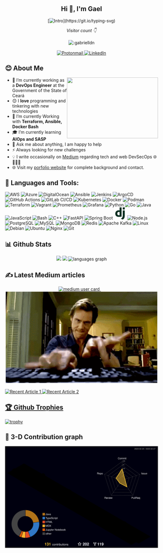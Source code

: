 <h2 align="center"> Hi 👋, I'm Gael</h2>

<div align ="center">  
  
[![Intro](https://readme-typing-svg.demolab.com?font=Source+Code+Pro&duration=4000&pause=1000&color=FFFFFF&center=true&vCenter=true&random=false&width=435&lines=I+am+a+DevOps+Engineer!!!;I+%E2%9D%A4%EF%B8%8F+Open+Source!!!;I+am+a+DevOps+Engineer!!!)](https://git.io/typing-svg)
</div>

<div align ="center">
 <em> Visitor count 👇</em>
  <br>
  <br>
  <img src="http://anime-page-counter.glitch.me/get/@:gabrielldn" alt=":gabrielldn"/>
</div>
<br>
<div align ="center">
  <a href="mailto:gaellopes@protonmail.com">
    <img src="https://img.shields.io/badge/ProtonMail-8B89CC?style=for-the-badge&logo=protonmail&logoColor=white" alt="Protonmail"/>
  </a>
  <a href="https://www.linkedin.com/in/gael-lopes/">
    <img src="https://img.shields.io/badge/linkedin-%230077B5.svg?style=for-the-badge&logo=linkedin&logoColor=white" alt="LinkedIn"/>
  </a>
</div>

<!--<div align="center">
  <a href="https://www.buymeacoffee.com/gabrielldn" target="_blank"><img src="https://cdn.buymeacoffee.com/buttons/v2/default-yellow.png" alt="Buy Me A Coffee" style="height: 60px !important;width: 217px !important;"></a>
</div>
-->

## 😊 About Me

<img src ="https://user-images.githubusercontent.com/74038190/225813708-98b745f2-7d22-48cf-9150-083f1b00d6c9.gif" align = right height = 200 width = 300/>

- 🔭 I’m currently working as a **DevOps Engineer** at the Government of the State of Ceará
- 😊 I **love** programming and tinkering with new technologies
- 🌱 I’m currently Working with **Terraform, Ansible, Docker Bash**
- 🎓 I’m currently learning **AIOps and SASP**
- 💬 Ask me about anything, I am happy to help
- ⚡ Always looking for new challenges
- 💡 I write occasionally on [Medium](https://medium.com/meuuser) regarding tech and web DevSecOps 🌐👨🏻‍💻
- 🌐 Visit my [porfolio website](https://gabrielldn.github.io/) for complete background and contact.

## 🔨 Languages and Tools:

<div>
  <img src="https://cdn.jsdelivr.net/gh/devicons/devicon/icons/amazonwebservices/amazonwebservices-original-wordmark.svg" alt="AWS" width="40" height="40"/> 
  <img src="https://cdn.jsdelivr.net/gh/devicons/devicon/icons/azure/azure-original.svg" alt="Azure" width="40" height="40"/> 
  <img src="https://cdn.jsdelivr.net/gh/devicons/devicon/icons/digitalocean/digitalocean-original.svg" alt="DigitalOcean" width="40" height="40"/>
  <img src="https://cdn.jsdelivr.net/gh/devicons/devicon/icons/ansible/ansible-original.svg" alt="Ansible" width="40" height="40"/> 
  <img src="https://cdn.jsdelivr.net/gh/devicons/devicon/icons/jenkins/jenkins-original.svg" alt="Jenkins" width="40" height="40"/> 
  <img src="https://cdn.jsdelivr.net/gh/devicons/devicon/icons/argocd/argocd-original.svg" alt="ArgoCD" width="40" height="40"/> 
  <img src="https://cdn.jsdelivr.net/gh/devicons/devicon/icons/github/github-original.svg" alt="GitHub Actions" width="40" height="40"/> 
  <img src="https://cdn.jsdelivr.net/gh/devicons/devicon/icons/gitlab/gitlab-original.svg" alt="GitLab CI/CD" width="40" height="40"/>
  <img src="https://cdn.jsdelivr.net/gh/devicons/devicon/icons/kubernetes/kubernetes-plain.svg" alt="Kubernetes" width="40" height="40"/> 
  <img src="https://cdn.jsdelivr.net/gh/devicons/devicon/icons/docker/docker-original.svg" alt="Docker" width="40" height="40"/> 
  <img src="https://cdn.jsdelivr.net/gh/devicons/devicon/icons/podman/podman-original.svg" alt="Podman" width="40" height="40"/> 
  <img src="https://cdn.jsdelivr.net/gh/devicons/devicon/icons/terraform/terraform-original.svg" alt="Terraform" width="40" height="40"/> 
  <img src="https://cdn.jsdelivr.net/gh/devicons/devicon/icons/vagrant/vagrant-original.svg" alt="Vagrant" width="40" height="40"/>
  <img src="https://cdn.jsdelivr.net/gh/devicons/devicon/icons/prometheus/prometheus-original.svg" alt="Prometheus" width="40" height="40"/> 
  <img src="https://cdn.jsdelivr.net/gh/devicons/devicon/icons/grafana/grafana-original.svg" alt="Grafana" width="40" height="40"/>
  <img src="https://cdn.jsdelivr.net/gh/devicons/devicon/icons/python/python-original.svg" alt="Python" width="40" height="40"/> 
  <img src="https://cdn.jsdelivr.net/gh/devicons/devicon/icons/go/go-original.svg" alt="Go" width="40" height="40"/> 
  <img src="https://cdn.jsdelivr.net/gh/devicons/devicon/icons/java/java-original.svg" alt="Java" width="40" height="40"/> 
  <img src="https://cdn.jsdelivr.net/gh/devicons/devicon/icons/javascript/javascript-original.svg" alt="JavaScript" width="40" height="40"/> 
  <img src="https://cdn.jsdelivr.net/gh/devicons/devicon/icons/bash/bash-original.svg" alt="Bash" width="40" height="40"/> 
  <img src="https://cdn.jsdelivr.net/gh/devicons/devicon/icons/cplusplus/cplusplus-original.svg" alt="C++" width="40" height="40"/> 
  <img src="https://cdn.jsdelivr.net/gh/devicons/devicon/icons/fastapi/fastapi-original.svg" alt="FastAPI" width="40" height="40"/> 
  <img src="https://cdn.jsdelivr.net/gh/devicons/devicon/icons/spring/spring-original.svg" alt="Spring Boot" width="40" height="40"/> 
  <img src="https://raw.githubusercontent.com/devicons/devicon/6910f0503efdd315c8f9b858234310c06e04d9c0/icons/django/django-plain.svg" alt="Django" width="40" height="40"/> 
  <img src="https://cdn.jsdelivr.net/gh/devicons/devicon/icons/nodejs/nodejs-original.svg" alt="Node.js" width="40" height="40"/> 
  <img src="https://cdn.jsdelivr.net/gh/devicons/devicon/icons/postgresql/postgresql-original.svg" alt="PostgreSQL" width="40" height="40"/> 
  <img src="https://cdn.jsdelivr.net/gh/devicons/devicon/icons/mysql/mysql-original.svg" alt="MySQL" width="40" height="40"/> 
  <img src="https://cdn.jsdelivr.net/gh/devicons/devicon/icons/mongodb/mongodb-original.svg" alt="MongoDB" width="40" height="40"/> 
  <img src="https://cdn.jsdelivr.net/gh/devicons/devicon/icons/redis/redis-original.svg" alt="Redis" width="40" height="40"/> 
  <img src="https://cdn.jsdelivr.net/gh/devicons/devicon/icons/apachekafka/apachekafka-original.svg" alt="Apache Kafka" width="40" height="40"/>
  <img src="https://cdn.jsdelivr.net/gh/devicons/devicon/icons/linux/linux-original.svg" alt="Linux" width="40" height="40"/> 
  <img src="https://cdn.jsdelivr.net/gh/devicons/devicon/icons/debian/debian-original.svg" alt="Debian" width="40" height="40"/> 
  <img src="https://cdn.jsdelivr.net/gh/devicons/devicon/icons/ubuntu/ubuntu-plain.svg" alt="Ubuntu" width="40" height="40"/> 
  <img src="https://cdn.jsdelivr.net/gh/devicons/devicon/icons/nginx/nginx-original.svg" alt="Nginx" width="40" height="40"/> 
  <img src="https://cdn.jsdelivr.net/gh/devicons/devicon/icons/git/git-original.svg" alt="Git" width="40" height="40"/> 

</div>

## 📊 Github Stats

<div name ="stats" align="center">
  <img src ="http://github-profile-summary-cards.vercel.app/api/cards/profile-details?username=gabrielldn&theme=radical"/>
  <img src ="http://github-profile-summary-cards.vercel.app/api/cards/stats?username=gabrielldn&theme=radical"/>
  <img src="https://github-readme-stats.vercel.app/api/top-langs?username=gabrielldn&locale=en&hide_title=false&layout=compact&card_width=320&langs_count=10&theme=radical&hide_border=true&order=2" height="200" alt="languages graph"  />
</div>


## ✍️ Latest Medium articles
<div align="center">
    <a target="_blank" href="https://medium.com/@mahesh.babu11">
        <img src="https://medium-writer-card.vercel.app/api/medium/user/index?name=mahesh.babu11" alt="medium user card">
    </a>
    &nbsp;&nbsp;&nbsp;
    <img src="https://github.com/gabrielldn/gabrielldn/blob/main/assets/749f.gif" height="300">
</div>
<br>

<div name = "medium" align ="left">
  <a target="_blank" href="https://github-readme-medium-recent-article-plugin.vercel.app/medium/@mahesh.babu11/0"><img src="https://github-readme-medium-recent-article-plugin.vercel.app/medium/@mahesh.babu11/0" alt="Recent Article 1">    
  <a target="_blank" href="https://github-readme-medium-recent-article-plugin.vercel.app/medium/@mahesh.babu11/1"><img src="https://github-readme-medium-recent-article-plugin.vercel.app/medium/@mahesh.babu11/1" alt="Recent Article 2"> 
</div>

## 🏆 Github Trophies

[![trophy](https://github-profile-trophy.vercel.app/?username=gabrielldn&theme=radical&title=MultiLanguage,Stars,Commits,Repositories,Experience,Followers,PullRequest,Issues)](https://github.com/gabrielldn/github-profile-trophy)

## 🥽 3-D Contribution graph

<img src="https://github.com/gabrielldn/gabrielldn/blob/main/profile-3d-contrib/profile-night-rainbow.svg"/>

<!--- ## :octocat: Github Unwrapped 2023 (Click to see the full 🎥)
<div align="center">
   <a href="https://vimeo.com/897888293">
    <img src="https://github.com/gabrielldn/gabrielldn/blob/main/assets/unwrapped.gif" alt="unwrapped 2023" height="500" width="400">
  </a>
</div> -->




